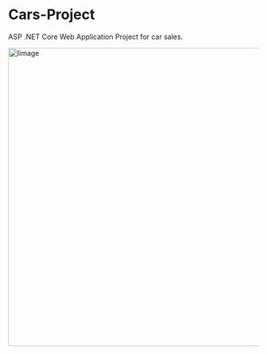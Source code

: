 # Cars-Project
ASP .NET Core Web Application Project for car sales.

<img alt="Iimage" width = "600px" src="work1.jpg"/>
